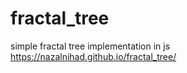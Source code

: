 # fractal_tree

simple fractal tree implementation in js
https://nazalnihad.github.io/fractal_tree/
